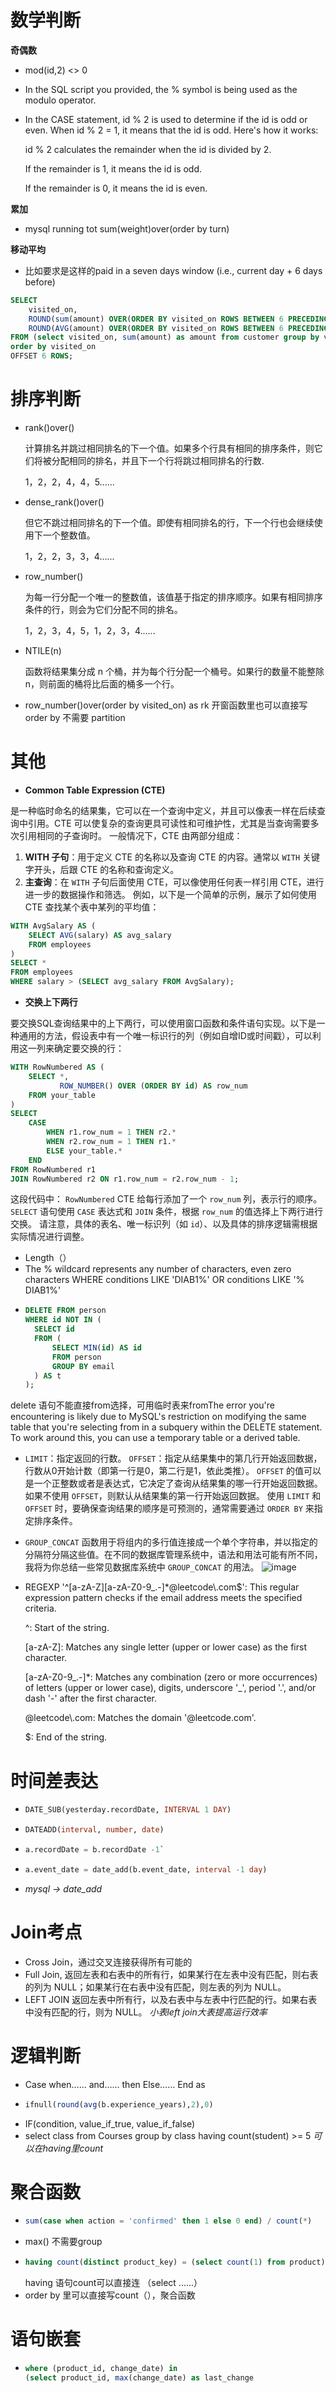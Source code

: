 # 数学判断
__奇偶数__
- mod(id,2) <> 0
- In the SQL script you provided, the % symbol is being used as the modulo operator.
- 
  In the CASE statement, id % 2 is used to determine if the id is odd or even. When id % 2 = 1, it means that the id is odd. Here's how it works:
  
  id % 2 calculates the remainder when the id is divided by 2.
  
  If the remainder is 1, it means the id is odd.
  
  If the remainder is 0, it means the id is even.
  
__累加__
- mysql running tot
  sum(weight)over(order by turn)
  
__移动平均__
- 比如要求是这样的paid in a seven days window (i.e., current day + 6 days before)
```sql
SELECT
    visited_on, 
    ROUND(sum(amount) OVER(ORDER BY visited_on ROWS BETWEEN 6 PRECEDING AND CURRENT ROW), 2) AS amount,
    ROUND(AVG(amount) OVER(ORDER BY visited_on ROWS BETWEEN 6 PRECEDING AND CURRENT ROW), 2) AS average_amount
FROM (select visited_on, sum(amount) as amount from customer group by visited_on ) as a
order by visited_on
OFFSET 6 ROWS;
```

# 排序判断
- rank()over()
  
  计算排名并跳过相同排名的下一个值。如果多个行具有相同的排序条件，则它们将被分配相同的排名，并且下一个行将跳过相同排名的行数.
  
  1，2，2，4，4，5......

- dense_rank()over()
  
  但它不跳过相同排名的下一个值。即使有相同排名的行，下一个行也会继续使用下一个整数值。
  
  1，2，2，3，3，4......

- row_number()
  
  为每一行分配一个唯一的整数值，该值基于指定的排序顺序。如果有相同排序条件的行，则会为它们分配不同的排名。
  
  1，2，3，4，5，1，2，3，4......

- NTILE(n)
  
  函数将结果集分成 n 个桶，并为每个行分配一个桶号。如果行的数量不能整除 n，则前面的桶将比后面的桶多一个行。

- row_number()over(order by visited_on) as rk 开窗函数里也可以直接写order by 不需要 partition


# 其他
- __Common Table Expression (CTE)__

是一种临时命名的结果集，它可以在一个查询中定义，并且可以像表一样在后续查询中引用。CTE 可以使复杂的查询更具可读性和可维护性，尤其是当查询需要多次引用相同的子查询时。
一般情况下，CTE 由两部分组成：
1. **WITH 子句**：用于定义 CTE 的名称以及查询 CTE 的内容。通常以 `WITH` 关键字开头，后跟 CTE 的名称和查询定义。
2. **主查询**：在 `WITH` 子句后面使用 CTE，可以像使用任何表一样引用 CTE，进行进一步的数据操作和筛选。
例如，以下是一个简单的示例，展示了如何使用 CTE 查找某个表中某列的平均值：
```sql
WITH AvgSalary AS (
    SELECT AVG(salary) AS avg_salary
    FROM employees
)
SELECT *
FROM employees
WHERE salary > (SELECT avg_salary FROM AvgSalary);
```


- __交换上下两行__

要交换SQL查询结果中的上下两行，可以使用窗口函数和条件语句实现。以下是一种通用的方法，假设表中有一个唯一标识行的列（例如自增ID或时间戳），可以利用这一列来确定要交换的行：

```sql
WITH RowNumbered AS (
    SELECT *,
           ROW_NUMBER() OVER (ORDER BY id) AS row_num
    FROM your_table
)
SELECT 
    CASE 
        WHEN r1.row_num = 1 THEN r2.*
        WHEN r2.row_num = 1 THEN r1.*
        ELSE your_table.*
    END
FROM RowNumbered r1
JOIN RowNumbered r2 ON r1.row_num = r2.row_num - 1;
```
这段代码中：
 `RowNumbered` CTE 给每行添加了一个 `row_num` 列，表示行的顺序。
 `SELECT` 语句使用 `CASE` 表达式和 `JOIN` 条件，根据 `row_num` 的值选择上下两行进行交换。
请注意，具体的表名、唯一标识列（如 `id`）、以及具体的排序逻辑需根据实际情况进行调整。

- Length（）
- The % wildcard represents any number of characters, even zero characters
  WHERE conditions LIKE 'DIAB1%' OR conditions LIKE '% DIAB1%'
- ```sql
  DELETE FROM person
  WHERE id NOT IN (
    SELECT id
    FROM (
        SELECT MIN(id) AS id
        FROM person
        GROUP BY email
    ) AS t
  );
  ```
delete 语句不能直接from选择，可用临时表来fromThe error you're encountering is likely due to MySQL's restriction on modifying the same table that you're selecting from in a subquery within the DELETE statement. To work around this, you can use a temporary table or a derived table.
- `LIMIT`：指定返回的行数。
  `OFFSET`：指定从结果集中的第几行开始返回数据，行数从0开始计数（即第一行是0，第二行是1，依此类推）。
   `OFFSET` 的值可以是一个正整数或者是表达式，它决定了查询从结果集的哪一行开始返回数据。
   如果不使用 `OFFSET`，则默认从结果集的第一行开始返回数据。
   使用 `LIMIT` 和 `OFFSET` 时，要确保查询结果的顺序是可预测的，通常需要通过 `ORDER BY` 来指定排序条件。
- `GROUP_CONCAT` 函数用于将组内的多行值连接成一个单个字符串，并以指定的分隔符分隔这些值。在不同的数据库管理系统中，语法和用法可能有所不同，我将为你总结一些常见数据库系统中 `GROUP_CONCAT` 的用法。
   ![image](https://github.com/KayGS/SQL-notes/assets/52340945/7498464e-620c-471a-a417-9a7f6662e744)
- REGEXP '^[a-zA-Z][a-zA-Z0-9_.-]*@leetcode\\.com$': This regular expression pattern checks if the email address meets the specified criteria.

  ^: Start of the string.

  [a-zA-Z]: Matches any single letter (upper or lower case) as the first character.

  [a-zA-Z0-9_.-]*: Matches any combination (zero or more occurrences) of letters (upper or lower case), digits, underscore '_', period '.', and/or dash '-' after the first character.

  @leetcode\\.com: Matches the domain '@leetcode.com'.

  $: End of the string.

# 时间差表达
- ```sql
  DATE_SUB(yesterday.recordDate, INTERVAL 1 DAY)
  ```
- ```sql
  DATEADD(interval, number, date)
  ```
- ```sql
  a.recordDate = b.recordDate -1`
  ```
- ```sql
  a.event_date = date_add(b.event_date, interval -1 day)
  ```
- *mysql -> date_add*

# Join考点
- Cross Join，通过交叉连接获得所有可能的
- Full Join, 返回左表和右表中的所有行，如果某行在左表中没有匹配，则右表的列为 NULL；如果某行在右表中没有匹配，则左表的列为 NULL。
- LEFT JOIN 返回左表中所有行，以及右表中与左表中行匹配的行。如果右表中没有匹配的行，则为 NULL。
*小表left join大表提高运行效率*

# 逻辑判断
- Case when…… and…… then
  Else……
  End as
- ```sql
  ifnull(round(avg(b.experience_years),2),0)
  ```
- IF(condition, value_if_true, value_if_false)
- select class
  from Courses
  group by class
  having count(student) >= 5 *可以在having里count*


# 聚合函数
- ```sql
  sum(case when action = 'confirmed' then 1 else 0 end) / count(*)
  ```
- max() 不需要group
- ```sql
  having count(distinct product_key) = (select count(1) from product)
  ```
  having 语句count可以直接连 （select ......）
- order by 里可以直接写count（），聚合函数

# 语句嵌套
- ```sql
  where (product_id, change_date) in
  (select product_id, max(change_date) as last_change
  ```




